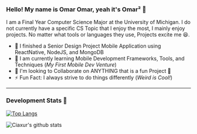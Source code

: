 ### Hello! My name is Omar Omar, yeah it's Omar² 👋

I am a Final Year Computer Science Major at the University of Michigan. I do not currently have a specific CS Topic that I enjoy the most, I mainly enjoy projects. No matter what tools or languages they use, Projects excite me 😆.
- 🔭 I finished a Senior Design Project Mobile Application using ReactNative, NodeJS, and MongoDB
- 🌱 I am currently learning Mobile Development Frameworks, Tools, and Techniques (*My First Mobile Dev Venture*)
- 👯 I'm looking to Collaborate on ANYTHING that is a fun Project 🤣
- ⚡ Fun Fact: I always strive to do things differently (*Weird is Cool!*)


---
### Development Stats 🚀

[![Top Langs](https://github-readme-stats.vercel.app/api/top-langs/?username=ciaxur&layout=compact&hide_border=true)](https://github.com/anuraghazra/github-readme-stats)

![Ciaxur's github stats](https://github-readme-stats.vercel.app/api?username=Ciaxur&show_icons=true&hide_border=true)
